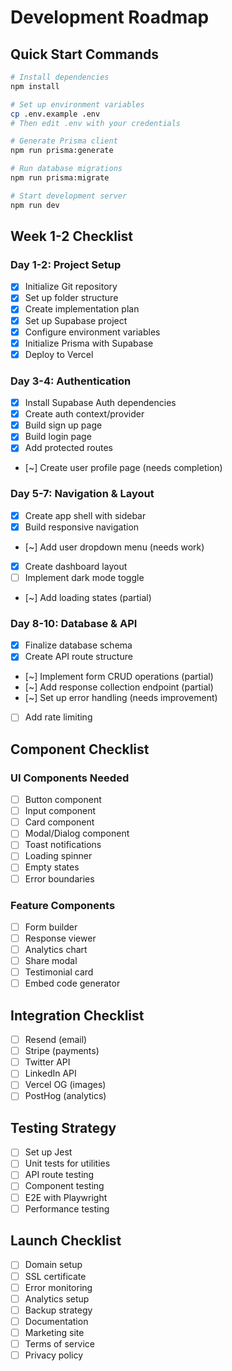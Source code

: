# Development Roadmap

## Quick Start Commands

```bash
# Install dependencies
npm install

# Set up environment variables
cp .env.example .env
# Then edit .env with your credentials

# Generate Prisma client
npm run prisma:generate

# Run database migrations
npm run prisma:migrate

# Start development server
npm run dev
```

## Week 1-2 Checklist

### Day 1-2: Project Setup
- [x] Initialize Git repository
- [x] Set up folder structure
- [x] Create implementation plan
- [x] Set up Supabase project
- [x] Configure environment variables
- [x] Initialize Prisma with Supabase
- [x] Deploy to Vercel

### Day 3-4: Authentication
- [x] Install Supabase Auth dependencies
- [x] Create auth context/provider
- [x] Build sign up page
- [x] Build login page
- [x] Add protected routes
- [~] Create user profile page (needs completion)

### Day 5-7: Navigation & Layout
- [x] Create app shell with sidebar
- [x] Build responsive navigation
- [~] Add user dropdown menu (needs work)
- [x] Create dashboard layout
- [ ] Implement dark mode toggle
- [~] Add loading states (partial)

### Day 8-10: Database & API
- [x] Finalize database schema
- [x] Create API route structure
- [~] Implement form CRUD operations (partial)
- [~] Add response collection endpoint (partial)
- [~] Set up error handling (needs improvement)
- [ ] Add rate limiting

## Component Checklist

### UI Components Needed
- [ ] Button component
- [ ] Input component
- [ ] Card component
- [ ] Modal/Dialog component
- [ ] Toast notifications
- [ ] Loading spinner
- [ ] Empty states
- [ ] Error boundaries

### Feature Components
- [ ] Form builder
- [ ] Response viewer
- [ ] Analytics chart
- [ ] Share modal
- [ ] Testimonial card
- [ ] Embed code generator

## Integration Checklist
- [ ] Resend (email)
- [ ] Stripe (payments)
- [ ] Twitter API
- [ ] LinkedIn API
- [ ] Vercel OG (images)
- [ ] PostHog (analytics)

## Testing Strategy
- [ ] Set up Jest
- [ ] Unit tests for utilities
- [ ] API route testing
- [ ] Component testing
- [ ] E2E with Playwright
- [ ] Performance testing

## Launch Checklist
- [ ] Domain setup
- [ ] SSL certificate
- [ ] Error monitoring
- [ ] Analytics setup
- [ ] Backup strategy
- [ ] Documentation
- [ ] Marketing site
- [ ] Terms of service
- [ ] Privacy policy
